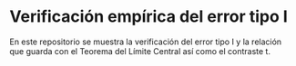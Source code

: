 # Verificación empírica del error tipo I
En este repositorio se muestra la verificación del error tipo I y la relación que guarda con el Teorema del Límite Central así como el contraste t.
